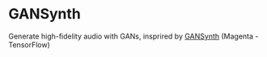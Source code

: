 # GANSynth
Generate high-fidelity audio with GANs, insprired by [GANSynth](https://goo.gl/magenta/gansynth-demo) (Magenta - TensorFlow)